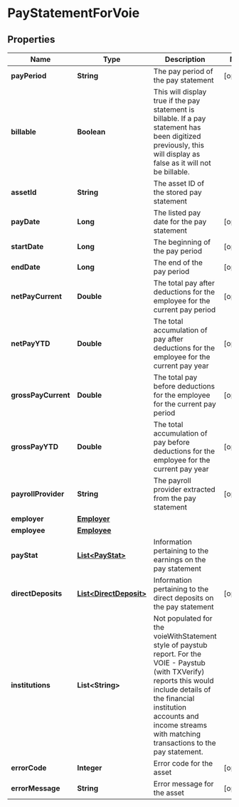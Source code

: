 

# PayStatementForVoie


## Properties

| Name | Type | Description | Notes |
|------------ | ------------- | ------------- | -------------|
|**payPeriod** | **String** | The pay period of the pay statement |  [optional] |
|**billable** | **Boolean** | This will display true if the pay statement is billable. If a pay statement has been digitized previously, this will display as false as it will not be billable. |  |
|**assetId** | **String** | The asset ID of the stored pay statement |  |
|**payDate** | **Long** | The listed pay date for the pay statement |  [optional] |
|**startDate** | **Long** | The beginning of the pay period |  [optional] |
|**endDate** | **Long** | The end of the pay period |  [optional] |
|**netPayCurrent** | **Double** | The total pay after deductions for the employee for the current pay period |  [optional] |
|**netPayYTD** | **Double** | The total accumulation of pay after deductions for the employee for the current pay year |  [optional] |
|**grossPayCurrent** | **Double** | The total pay before deductions for the employee for the current pay period |  [optional] |
|**grossPayYTD** | **Double** | The total accumulation of pay before deductions for the employee for the current pay year |  [optional] |
|**payrollProvider** | **String** | The payroll provider extracted from the pay statement |  [optional] |
|**employer** | [**Employer**](Employer.md) |  |  |
|**employee** | [**Employee**](Employee.md) |  |  |
|**payStat** | [**List&lt;PayStat&gt;**](PayStat.md) | Information pertaining to the earnings on the pay statement |  |
|**directDeposits** | [**List&lt;DirectDeposit&gt;**](DirectDeposit.md) | Information pertaining to the direct deposits on the pay statement |  [optional] |
|**institutions** | **List&lt;String&gt;** | Not populated for the voieWithStatement style of paystub report. For the VOIE - Paystub (with TXVerify) reports this would include details of the financial institution accounts and income streams with matching transactions to the pay statement. |  |
|**errorCode** | **Integer** | Error code for the asset |  [optional] |
|**errorMessage** | **String** | Error message for the asset |  [optional] |



